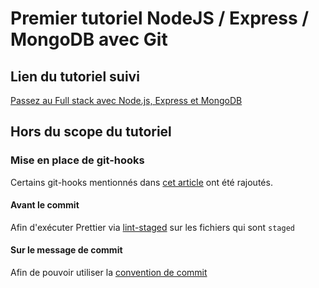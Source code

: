 # Premier tutoriel NodeJS / Express / MongoDB avec Git #
## Lien du tutoriel suivi ##
[Passez au Full stack avec Node.js, Express et MongoDB](https://openclassrooms.com/fr/courses/6390246-passez-au-full-stack-avec-node-js-express-et-mongodb?status=published)

## Hors du scope du tutoriel ##
### Mise en place de git-hooks ###
Certains git-hooks mentionnés dans [cet article](https://delicious-insights.com/fr/articles/git-hooks-commit/) ont été rajoutés.
#### Avant le commit ####
Afin d'exécuter Prettier via [lint-staged](https://github.com/okonet/lint-staged) sur les fichiers qui sont `staged`
#### Sur le message de commit ####
Afin de pouvoir utiliser la [convention de commit](https://www.conventionalcommits.org/en/v1.0.0/)